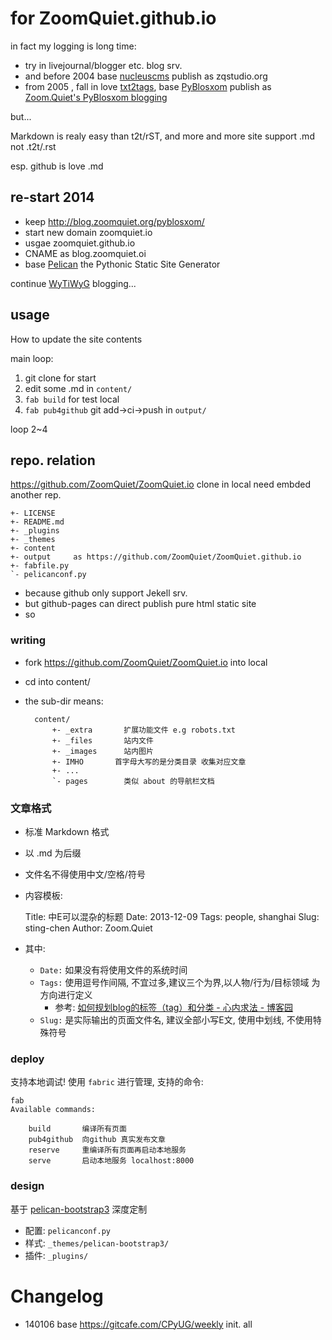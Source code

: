 # for ZoomQuiet.github.io

in fact my logging is long time:

- try in livejournal/blogger etc. blog srv.
- and before 2004 base [nucleuscms](http://nucleuscms.org) publish as zqstudio.org
- from 2005 , fall in love [txt2tags](http://txt2tags.org/), base [PyBlosxom](http://pyblosxom.bluesock.org/) publish as [Zoom.Quiet's PyBlosxom blogging](http://blog.zoomquiet.org/pyblosxom/)

but...

Markdown is realy easy than t2t/rST,
and more and more site support .md not .t2t/.rst

esp. github is love .md



## re-start 2014

- keep http://blog.zoomquiet.org/pyblosxom/
- start new domain zoomquiet.io
- usgae zoomquiet.github.io
- CNAME as blog.zoomquiet.oi
- base [Pelican](http://getpelican.com/) the Pythonic Static Site Generator

continue [WyTiWyG](http://wiki.woodpecker.org.cn/moin/WyTiWyG) blogging...

## usage
How to update the site contents

main loop:

1. git clone for start
1. edit some .md in `content/`
1. `fab build` for test local
1. `fab pub4github` git add->ci->push in `output/`

loop 2~4


## repo. relation

https://github.com/ZoomQuiet/ZoomQuiet.io clone in local need embded another rep.

    +- LICENSE
    +- README.md
    +- _plugins
    +- _themes
    +- content
    +- output     as https://github.com/ZoomQuiet/ZoomQuiet.github.io
    +- fabfile.py
    `- pelicanconf.py


- because github only support Jekell srv.
- but github-pages can direct publish pure html static site
- so 


### writing

- fork https://github.com/ZoomQuiet/ZoomQuiet.io into local
- cd into content/
- the sub-dir means:

        content/
            +- _extra       扩展功能文件 e.g robots.txt
            +- _files       站内文件
            +- _images      站内图片
            +- IMHO       首字母大写的是分类目录 收集对应文章
            +- ...
            `- pages        类似 about 的导航栏文档

### 文章格式

- 标准 Markdown 格式
- 以 .md 为后缀
- 文件名不得使用中文/空格/符号
- 内容模板:

    Title: 中E可以混杂的标题
    Date: 2013-12-09
    Tags: people, shanghai
    Slug: sting-chen
    Author: Zoom.Quiet

- 其中:
    - `Date:` 如果没有将使用文件的系统时间
    - `Tags:` 使用逗号作间隔, 不宜过多,建议三个为界,以人物/行为/目标领域 为方向进行定义
        - 参考: [如何规划blog的标签（tag）和分类 - 心内求法 - 博客园](http://www.cnblogs.com/holbrook/archive/2012/11/05/2755268.html)
    - `Slug:` 是实际输出的页面文件名, 建议全部小写E文, 使用中划线, 不使用特殊符号


### deploy

支持本地调试! 使用 `fabric` 进行管理, 支持的命令:

    fab 
    Available commands:

        build       编译所有页面
        pub4github  向github 真实发布文章
        reserve     重编译所有页面再启动本地服务
        serve       启动本地服务 localhost:8000


### design

基于 [pelican-bootstrap3](https://github.com/getpelican/pelican-themes/tree/master/pelican-bootstrap3) 深度定制

- 配置: `pelicanconf.py`
- 样式: `_themes/pelican-bootstrap3/`
- 插件: `_plugins/`


# Changelog

- 140106 base https://gitcafe.com/CPyUG/weekly init. all


